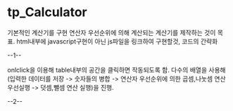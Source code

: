 # tp_Calculator

기본적인 계산기를 구현   연산자 우선순위에 의해 계산되는 계산기를 제작하는 것이 목표.   html내부에 javascript구현이 아닌 js파일을 링크하여 구현할것,   코드의 간략화

--1--

 onlclick을 이용해 table내부의 공간을 클릭하면 작동되도록 함.
 다수의 배열을 사용해 (입력한 데이터를 저장 -> 숫자들의 병합 -> 연산자 우선순위에 의한 곱셈,나눗셈 연산 우선실행 -> 덧셈,뺄셈 연산 실행)을 진행.

--2--


